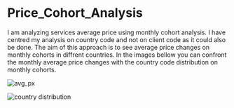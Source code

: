 # Price_Cohort_Analysis

I am analyzing services average price using monthly cohort analysis. 
I have centred my analysis on country code and not on client code as it could also be done.
The aim of this approach is to see average price changes on monthly cohorts in diffrent countries. 
In the images bellow you can confront the monthly average price changes with the country code distribution on monthly cohorts. 




![avg_px](https://user-images.githubusercontent.com/47668423/110114045-4c24d680-7db4-11eb-9ebf-c2ba661c3051.png)


![country distribution](https://user-images.githubusercontent.com/47668423/110113955-2f889e80-7db4-11eb-91c9-aac5fc2aa1e1.png)

